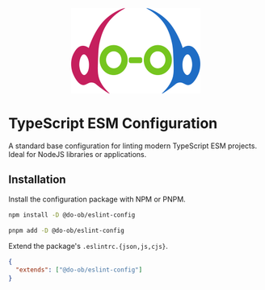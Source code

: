 <p align="center">
  <img
    width="256"
    src="https://github.com/do-ob-io/shared/blob/main/do-ob-logo-readme.png?raw=true"
    alt="do-ob logo"
  />
</p>

# TypeScript ESM Configuration

A standard base configuration for linting modern TypeScript ESM projects. Ideal for NodeJS libraries or applications.

## Installation

Install the configuration package with NPM or PNPM.

```sh
npm install -D @do-ob/eslint-config
```

```sh
pnpm add -D @do-ob/eslint-config
```

Extend the package's `.eslintrc.{json,js,cjs}`.

```json
{
  "extends": ["@do-ob/eslint-config"]
}
```